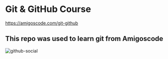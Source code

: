 # Git & GitHub Course

https://amigoscode.com/git-github

## This repo was used to learn git from Amigoscode

![github-social](https://user-images.githubusercontent.com/15932181/165770953-f2548709-dc28-4dcb-8b73-9079c090780d.png)
